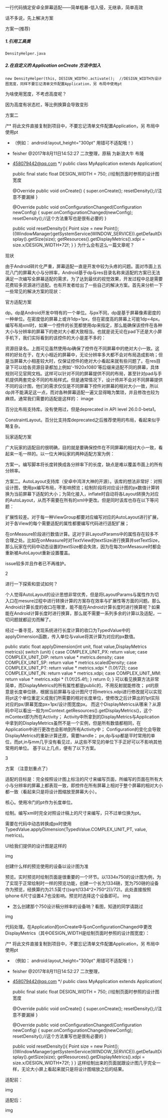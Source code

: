 一行代码搞定安卓全屏幕适配——简单粗暴-低入侵，无继承，简单高效

 

话不多说，先上解决方案

方案一(推荐)

 ##### 1.引用工具类  

    DensityHelper.java

 ##### 2.在自定义的 Application onCreate 方法中加入

    new DensityHelper(this, DESIGN_WIDTH).activate();  //DESIGN_WIDTH为设计图宽度，同样不要忘记清单文件配置Application，另 布局中使用pt
  为啥使用宽度，不考虑高度呢？

  因为高度有状态栏，等比例换算会导致变形

方案二  

 

  /**  将此文件直接复制到项目中，不要忘记清单文件配置Application，另 布局中使用pt
  *	（例如： android:layout_height="300pt" 用错可不适配哦！）
  *	feisher  @2017年8月11日14:52:27 二次整理，原稿 为新浪大牛 布隆  
  *	458079442@qq.com
  */
  public class MyApplication extends Application{

  	public final static float DESIGN_WIDTH = 750; //绘制页面时参照的设计图宽度

  	@Override
  	public void onCreate() {
  		super.onCreate();
  		resetDensity();//注意不要漏掉
  	}

  	@Override
  	public void onConfigurationChanged(Configuration newConfig) {
          super.onConfigurationChanged(newConfig);
          resetDensity();//这个方法重写也是很有必要的
  	}

      public void resetDensity(){
          Point size = new Point();
          ((WindowManager)getSystemService(WINDOW_SERVICE)).getDefaultDisplay().getSize(size);
          getResources().getDisplayMetrics().xdpi = size.x/DESIGN_WIDTH*72f;
      }
  }
为什么会有这么一篇文章呢？

现状

由于Android碎片化严重，屏幕适配一直是开发中较为头疼的问题。面对市面上五花八门的屏幕大小与分辨率，Android基于dp与res目录名称来适配的方案已无法满足一次编写全屏幕适配的需求，为了达到最优的视觉效果，开发过程中总是需要花费较多资源进行适配。也有开发者给出了一些自己的解决方案。首先来分析一下一些常见的解决方案的现状：

官方适配方案

dp。dp是Android开发中特有的一个单位。与px不同，dp是基于屏幕像素密度的一种单位。在密度低的屏幕上或许1dp=1px，但在密度高的屏幕上可能1dp=4px。编写布局xml时，如果一个控件的长宽都使用dp来指定，那么能确保该控件在各种大小与分辨率的屏幕下的绝对大小都大致相当。也就是说无论在pad下还是大小屏手机下，我们实际看到的该控件的大小是差不多的：


资源目录名。上图可见虽然使用dp确保了控件在不同屏幕中的绝对大小一致。这样的好处在于，在大小相近的屏幕中，无论分辨率多大都不会对布局造成影响；但是当屏幕大小相差较大时，仅保证控件的绝对大小看起来就有些问题了。在res目录下可以给各资源目录都加上例如'-1920x1080'等后缀来适配不同的屏幕，具体规则可见官网文档。这样可以针对不同的屏幕提供不同的布局，甚至针对pad与手机提供两套完全不同的布局样式。但是通常情况下，设计师并不会对不同屏幕提供不同的设计图，他们的需求仅仅是不同屏幕下控件对屏幕的相对大小一致，所以dp并不能满足这一点，而对各种屏幕适配一遍又显得略为繁琐，并且修改也较为麻烦。通常我们需要的适配是这样的：   image

百分比布局支持库。没有使用过，但是deprecated in API level 26.0.0-beta1。

ConstraintLayout。百分比支持库deprecated之后推荐使用的布局，看起来似乎略复杂。

玩家适配方案

广大玩家的适配目的很明确，目的就是要确保控件在不同屏幕的相对大小一致，看起来一毛一样的。以一位大神玩家的两种适配方案为例：

方案一。编写脚本将长度转换成各分辨率下的长度，缺点是难以覆盖市面上的所有分辨率。

方案二。AutoLayout支持库（安卓中鸿洋大神的开源）。该库的想法非常好：对照设计图，使用px编写布局，不影响预览；绘制阶段将对应设计图的px数值计算转换为当前屏幕下适配的大小；为简化接入，inflate时自动将各Layout转换为对应的AutoLayout，从而不需要在所有的xml中更改。但是同时该库也存在以下等问题：

扩展性较差。对于每一种ViewGroup都要对应编写对应的AutoLayout进行扩展，对于各View的每个需要适配的属性都要编写代码进行适配扩展；

在onMeasure阶段进行数值计算。这对于非LayoutParams中的属性存在较多不合理之处。比如在onMeasure时对TextView的textSize进行换算并setTextSize，那么玩家在代码中动态设置的textSize都会失效，因为在每次onMesasure时都会重新被AutoLayout重新设置覆盖。

issue较多并且作者已不再维护。

2

进行一下探索和尝试如何？

个人觉得AutoLayout的设计思想非常优秀，但是将LayoutParams与属性作为切入口在mesure过程中进行转换计算的方案存在效率与扩展性等方面的问题。那么Android计算长度的收口在哪里，能不能在Android计算长度时进行换算呢？如果能在Android计算长度时进行换算，那么就不需要一系列多余的计算以及适配，一切问题就都迎刃而解了。

经过一番寻觅，发现系统进行长度计算的收口为TypedValue中的applyDimension函数，传入单位与value将其计算为对应的px数值。

public static float applyDimension(int unit, float value,DisplayMetrics metrics){
      switch (unit) {
          case COMPLEX_UNIT_PX:
          return value;
          case COMPLEX_UNIT_DIP:
          return value * metrics.density;
          case COMPLEX_UNIT_SP:
          return value * metrics.scaledDensity;
          case COMPLEX_UNIT_PT:
          return value * metrics.xdpi * (1.0f/72);
          case COMPLEX_UNIT_IN:
          return value * metrics.xdpi;
          case COMPLEX_UNIT_MM:
          return value * metrics.xdpi * (1.0f/25.4f);
      }
	return 0;
}
可以看见换算方法非常简单，而DisplayMetrics的所有属性都是public的，不用反射就能修改；
pt的原意是长度单位磅，根据当前屏幕与设计图尺寸将metrics.xdpi进行修改就可以实现将pt这个单位重定义成我们所需要的相对长度单位，使修改之后计算出的1pt实际对应的px/屏幕宽度px=1px/设计图宽度px。
而这个DisplayMetrics从哪来？从源码中可以看出一般为mContext.getResources().getDisplayMetrics()，这个mContext即为所在Activity；
Activity中所拿到的DisplayMetrics与Application中拿到的DisplayMetrics虽然不是一个实例，但是所有数值都相同，在Application中进行更改也会影响到所有Activity中；
Configuration的变化会导致DisplayMetrics的重新计算还原，需要handle；
px,dp与sp都是平时常用的单位，而pt,in与mm几乎没有看见过，从这些不常见的单位下手正好可以不影响其他常用的单位。
基于以上几点，便有了以下方案。

3

方案 （注意划重点了）

适配的目标是：完全按照设计图上标注的尺寸来编写页面，所编写的页面在所有大小与分辨率的屏幕上都表现一致，即控件在所有屏幕上相对于整个屏幕的相对大小都一致（看起来只是将设计图缩放至屏幕大小）。

核心。使用冷门的pt作为长度单位。

绘制。编写xml时完全对照设计稿上的尺寸来编写，只不过单位换为pt。

需要在代码中动态转换成px时使用TypedValue.applyDimension(TypedValue.COMPLEX_UNIT_PT, value, metrics)。

 UI给我们提供的设计图是这样的

img

 创建什么样的预览使用的设备以设计图为准

预览。实时预览时绘制页面是很重要的一个环节。以1334x750的设计图为例，为了实现于正常绘制时一样的预览功能，创建一个长为1334磅，宽为750磅的设备作为预览，经换算约为21.5英寸((sqrt(1334^2+750^2))/72)。此处直接按照iphone 6尺寸设置4.7也没影响。预览时选择这个设备即可。
img

- 怎么创建那个750设计稿分辨率的设备呐？看图，知道的同学请跳过

img

代码处理。在Application的onCreate中与onConfigurationChanged中更改DisplayMetrics（其中DESIGN_WIDTH是绘制页面时参照的设计图宽度）：

/**  将此文件直接复制到项目中，不要忘记清单文件配置Application，另 布局中使用pt
*	（例如： android:layout_height="300pt" 用错可不适配哦！）
*	feisher  @2017年8月11日14:52:27 二次整理，
*	458079442@qq.com
*/
public class MyApplication extends Application{

	public final static float DESIGN_WIDTH = 750; //绘制页面时参照的设计图宽度

	@Override
	public void onCreate() {
		super.onCreate();
		resetDensity();//注意不要漏掉
	}

	@Override
	public void onConfigurationChanged(Configuration newConfig) {
        super.onConfigurationChanged(newConfig);
        resetDensity();//这个方法重写也是很有必要的
	}

    public void resetDensity(){
        Point size = new Point();
        ((WindowManager)getSystemService(WINDOW_SERVICE)).getDefaultDisplay().getSize(size);
        getResources().getDisplayMetrics().xdpi = size.x/DESIGN_WIDTH*72f;
    }
}
这样绘制出来的页面就跟设计图几乎完全一样，无论大小屏上看起来就只是将设计图缩放之后的结果。

适配前：

img

适配后：

img
